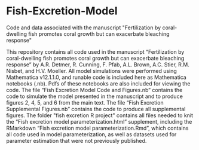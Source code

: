 # Fish-Excretion-Model
Code and data associated with the manuscript "Fertilization by coral-dwelling fish promotes coral growth but can exacerbate bleaching response"


This repository contains all code used in the manuscript “Fertilization by coral-dwelling fish promotes coral growth but can exacerbate bleaching response” by A.R. Detmer, R. Cunning, F. Pfab, A.L. Brown, A.C. Stier, R.M. Nisbet, and H.V. Moeller. All model simulations were performed using Mathematica v12.1.1.0, and runable code is included here as Mathematica notebooks (.nb). Pdfs of these notebooks are also included for viewing the code. The file “Fish Excretion Model Code and Figures.nb” contains the code to simulate the model presented in the manuscript and to produce figures 2, 4, 5, and 6 from the main text. The file “Fish Excretion Supplemental Figures.nb” contains the code to produce all supplemental figures.  The folder "fish excretion R project" contains all files needed to knit the “Fish excretion model parameterization.html” supplement, including the RMarkdown “Fish excretion model parameterization.Rmd”, which contains all code used in model parameterization, as well as datasets used for parameter estimation that were not previously published. 
